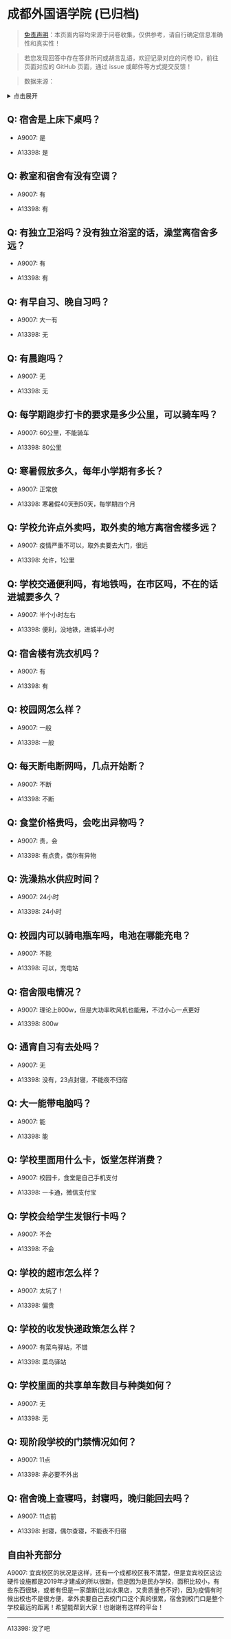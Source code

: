 # 成都外国语学院 (已归档)

> [免责声明](https://colleges.chat/#_3)：本页面内容均来源于问卷收集，仅供参考，请自行确定信息准确性和真实性！

> 若您发现回答中存在答非所问或胡言乱语，欢迎记录对应的问卷 ID，前往页面对应的 GitHub 页面，通过 issue 或邮件等方式提交反馈！

> 数据来源：

<details><summary>点击展开</summary>
<ul>
<li>A9007: 2549547982@qq.com (2022 年 06 月)</li>
<li>A13398: 匿名 (2022 年 06 月)</li>
</ul>
</details>

## Q: 宿舍是上床下桌吗？

- A9007: 是

- A13398: 是

## Q: 教室和宿舍有没有空调？

- A9007: 有

- A13398: 有

## Q: 有独立卫浴吗？没有独立浴室的话，澡堂离宿舍多远？

- A9007: 有

- A13398: 有

## Q: 有早自习、晚自习吗？

- A9007: 大一有

- A13398: 无

## Q: 有晨跑吗？

- A9007: 无

- A13398: 无

## Q: 每学期跑步打卡的要求是多少公里，可以骑车吗？

- A9007: 60公里，不能骑车

- A13398: 80公里

## Q: 寒暑假放多久，每年小学期有多长？

- A9007: 正常放

- A13398: 寒暑假40天到50天，每学期四个月

## Q: 学校允许点外卖吗，取外卖的地方离宿舍楼多远？

- A9007: 疫情严重不可以，取外卖要去大门，很远

- A13398: 允许，1公里

## Q: 学校交通便利吗，有地铁吗，在市区吗，不在的话进城要多久？

- A9007: 半个小时左右

- A13398: 便利，没地铁，进城半小时

## Q: 宿舍楼有洗衣机吗？

- A9007: 有

- A13398: 有

## Q: 校园网怎么样？

- A9007: 一般

- A13398: 一般

## Q: 每天断电断网吗，几点开始断？

- A9007: 不断

- A13398: 不断

## Q: 食堂价格贵吗，会吃出异物吗？

- A9007: 贵，会

- A13398: 有点贵，偶尔有异物

## Q: 洗澡热水供应时间？

- A9007: 24小时

- A13398: 24小时

## Q: 校园内可以骑电瓶车吗，电池在哪能充电？

- A9007: 不能

- A13398: 可以，充电站

## Q: 宿舍限电情况？

- A9007: 理论上800w，但是大功率吹风机也能用，不过小心一点更好

- A13398: 800w

## Q: 通宵自习有去处吗？

- A9007: 无

- A13398: 没有，23点封寝，不能夜不归宿

## Q: 大一能带电脑吗？

- A9007: 能

- A13398: 能

## Q: 学校里面用什么卡，饭堂怎样消费？

- A9007: 校园卡，食堂是自己手机支付

- A13398: 一卡通，微信支付宝

## Q: 学校会给学生发银行卡吗？

- A9007: 不会

- A13398: 不会

## Q: 学校的超市怎么样？

- A9007: 太坑了！

- A13398: 偏贵

## Q: 学校的收发快递政策怎么样？

- A9007: 有菜鸟驿站，不错

- A13398: 菜鸟驿站

## Q: 学校里面的共享单车数目与种类如何？

- A9007: 无

- A13398: 无

## Q: 现阶段学校的门禁情况如何？

- A9007: 11点

- A13398: 非必要不外出

## Q: 宿舍晚上查寝吗，封寝吗，晚归能回去吗？

- A9007: 11点前

- A13398: 封寝，偶尔查寝，不能夜不归宿

## 自由补充部分

A9007: 宜宾校区的状况是这样，还有一个成都校区我不清楚，但是宜宾校区这边硬件设施都是2019年才建成的所以很新，但是因为是民办学校，面积比较小，有些东西很缺，或者有但是一家垄断(比如水果店，又贵质量也不好)，因为疫情有时候出校也不是很方便，拿外卖要自己去校门口这个真的很累，宿舍到校门口是整个学校最远的距离！希望能帮到大家！也谢谢有这样的平台！

***

A13398: 没了吧